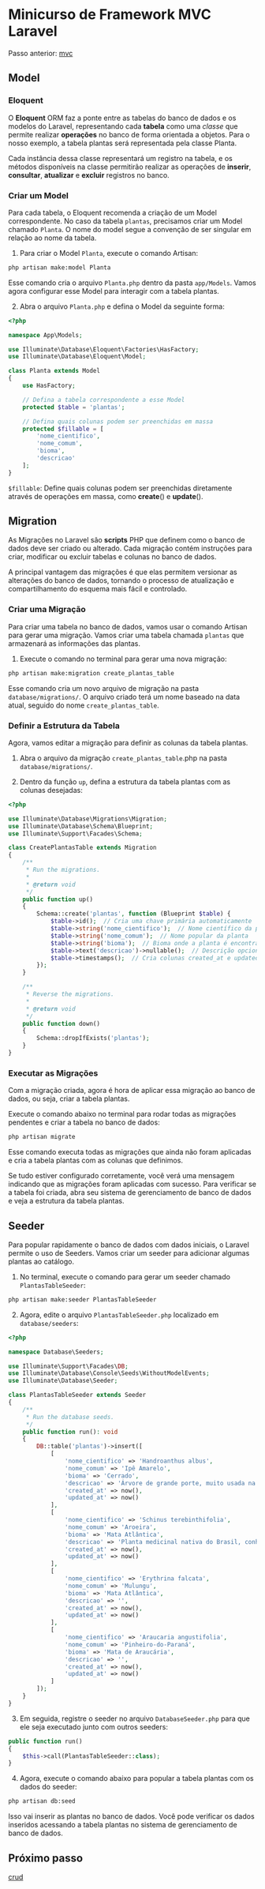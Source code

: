 # Minicurso de Framework MVC Laravel 

Passo anterior: [mvc]()

## Model

### Eloquent

O **Eloquent** ORM faz a ponte entre as tabelas do banco de dados e os modelos do Laravel, representando cada **tabela** como uma *classe* que permite realizar **operações** no banco de forma orientada a objetos. Para o nosso exemplo, a tabela plantas será representada pela classe Planta.

Cada instância dessa classe representará um registro na tabela, e os métodos disponíveis na classe permitirão realizar as operações de **inserir**, **consultar**, **atualizar** e **excluir** registros no banco.

### Criar um Model
Para cada tabela, o Eloquent recomenda a criação de um Model correspondente. No caso da tabela ``plantas``, precisamos criar um Model chamado ``Planta``. O nome do model segue a convenção de ser singular em relação ao nome da tabela.

1. Para criar o Model ``Planta``, execute o comando Artisan:
```bash
php artisan make:model Planta
```
Esse comando cria o arquivo ``Planta.php`` dentro da pasta ``app/Models``. Vamos agora configurar esse Model para interagir com a tabela plantas.

2. Abra o arquivo ``Planta.php`` e defina o Model da seguinte forma:
```php
<?php

namespace App\Models;

use Illuminate\Database\Eloquent\Factories\HasFactory;
use Illuminate\Database\Eloquent\Model;

class Planta extends Model
{
    use HasFactory;

    // Defina a tabela correspondente a esse Model
    protected $table = 'plantas';

    // Defina quais colunas podem ser preenchidas em massa
    protected $fillable = [
        'nome_cientifico',
        'nome_comum',
        'bioma',
        'descricao'
    ];
}
```
``$fillable``: Define quais colunas podem ser preenchidas diretamente através de operações em massa, como **create**() e **update**().

## Migration

As Migrações no Laravel são **scripts** PHP que definem como o banco de dados deve ser criado ou alterado. Cada migração contém instruções para criar, modificar ou excluir tabelas e colunas no banco de dados.

A principal vantagem das migrações é que elas permitem versionar as alterações do banco de dados, tornando o processo de atualização e compartilhamento do esquema mais fácil e controlado.

### Criar uma Migração

Para criar uma tabela no banco de dados, vamos usar o comando Artisan para gerar uma migração. Vamos criar uma tabela chamada ``plantas`` que armazenará as informações das plantas.

1. Execute o comando no terminal para gerar uma nova migração:
```bash
php artisan make:migration create_plantas_table
```
Esse comando cria um novo arquivo de migração na pasta ``database/migrations/``. O arquivo criado terá um nome baseado na data atual, seguido do nome ``create_plantas_table``.

### Definir a Estrutura da Tabela

Agora, vamos editar a migração para definir as colunas da tabela plantas.

1. Abra o arquivo da migração ``create_plantas_table``.php na pasta ``database/migrations/``.

2. Dentro da função ``up``, defina a estrutura da tabela plantas com as colunas desejadas:
```php
<?php

use Illuminate\Database\Migrations\Migration;
use Illuminate\Database\Schema\Blueprint;
use Illuminate\Support\Facades\Schema;

class CreatePlantasTable extends Migration
{
    /**
     * Run the migrations.
     *
     * @return void
     */
    public function up()
    {
        Schema::create('plantas', function (Blueprint $table) {
            $table->id();  // Cria uma chave primária automaticamente
            $table->string('nome_cientifico');  // Nome científico da planta
            $table->string('nome_comum');  // Nome popular da planta
            $table->string('bioma');  // Bioma onde a planta é encontrada
            $table->text('descricao')->nullable();  // Descrição opcional
            $table->timestamps();  // Cria colunas created_at e updated_at
        });
    }

    /**
     * Reverse the migrations.
     *
     * @return void
     */
    public function down()
    {
        Schema::dropIfExists('plantas');
    }
}
```

### Executar as Migrações

Com a migração criada, agora é hora de aplicar essa migração ao banco de dados, ou seja, criar a tabela plantas.

Execute o comando abaixo no terminal para rodar todas as migrações pendentes e criar a tabela no banco de dados:
```bash
php artisan migrate
```
Esse comando executa todas as migrações que ainda não foram aplicadas e cria a tabela plantas com as colunas que definimos.

Se tudo estiver configurado corretamente, você verá uma mensagem indicando que as migrações foram aplicadas com sucesso. Para verificar se a tabela foi criada, abra seu sistema de gerenciamento de banco de dados e veja a estrutura da tabela plantas.

## Seeder

Para popular rapidamente o banco de dados com dados iniciais, o Laravel permite o uso de Seeders. Vamos criar um seeder para adicionar algumas plantas ao catálogo.

1. No terminal, execute o comando para gerar um seeder chamado ``PlantasTableSeeder``:
```bash
php artisan make:seeder PlantasTableSeeder
```
2. Agora, edite o arquivo ``PlantasTableSeeder.php`` localizado em ``database/seeders``:
```php
<?php

namespace Database\Seeders;

use Illuminate\Support\Facades\DB;
use Illuminate\Database\Console\Seeds\WithoutModelEvents;
use Illuminate\Database\Seeder;

class PlantasTableSeeder extends Seeder
{
    /**
     * Run the database seeds.
     */
    public function run(): void
    {
        DB::table('plantas')->insert([
            [
                'nome_cientifico' => 'Handroanthus albus',
                'nome_comum' => 'Ipê Amarelo',
                'bioma' => 'Cerrado',
                'descricao' => 'Árvore de grande porte, muito usada na arborização urbana.',
                'created_at' => now(),
                'updated_at' => now()
            ],
            [
                'nome_cientifico' => 'Schinus terebinthifolia',
                'nome_comum' => 'Aroeira',
                'bioma' => 'Mata Atlântica',
                'descricao' => 'Planta medicinal nativa do Brasil, conhecida por suas propriedades anti-inflamatórias.',
                'created_at' => now(),
                'updated_at' => now()
            ],
            [
                'nome_cientifico' => 'Erythrina falcata',
                'nome_comum' => 'Mulungu',
                'bioma' => 'Mata Atlântica',
                'descricao' => '',
                'created_at' => now(),
                'updated_at' => now()
            ],
            [
                'nome_cientifico' => 'Araucaria angustifolia',
                'nome_comum' => 'Pinheiro-do-Paraná',
                'bioma' => 'Mata de Araucária',
                'descricao' => '',
                'created_at' => now(),
                'updated_at' => now()
            ]
        ]);
    }
}

```

3. Em seguida, registre o seeder no arquivo ``DatabaseSeeder.php`` para que ele seja executado junto com outros seeders:
```php
public function run()
{
    $this->call(PlantasTableSeeder::class);
}
```
4. Agora, execute o comando abaixo para popular a tabela plantas com os dados do seeder:
```bash
php artisan db:seed
```
Isso vai inserir as plantas no banco de dados. Você pode verificar os dados inseridos acessando a tabela plantas no sistema de gerenciamento de banco de dados.

## Próximo passo
[crud]()